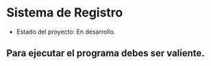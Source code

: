 <h1>Sistema de Registro</h1>

- Estado del proyecto: En desarrollo.
  
## Para ejecutar el programa debes ser valiente.
```Actualiza el README´´´
